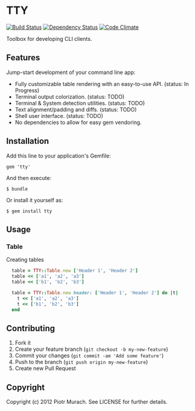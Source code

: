 # TTY
[![Build Status](https://secure.travis-ci.org/peter-murach/tty.png?branch=master)][travis] [![Dependency Status](https://gemnasium.com/peter-murach/tty.png?travis)][gemnasium] [![Code Climate](https://codeclimate.com/badge.png)][codeclimate]

[travis]: http://travis-ci.org/peter-murach/tty
[gemnasium]: https://gemnasium.com/peter-murach/tty
[codeclimate]: https://codeclimate.com/github/peter-murach/tty

Toolbox for developing CLI clients.

## Features

Jump-start development of your command line app:

* Fully customizable table rendering with an easy-to-use API.
  (status: In Progress)
* Terminal output colorization. (status: TODO)
* Terminal & System detection utilities. (status: TODO)
* Text alignment/padding and diffs. (status: TODO)
* Shell user interface. (status: TODO)
* No dependencies to allow for easy gem vendoring.

## Installation

Add this line to your application's Gemfile:

    gem 'tty'

And then execute:

    $ bundle

Or install it yourself as:

    $ gem install tty

## Usage

### Table

Creating tables

```ruby
  table = TTY::Table.new ['Header 1', 'Header 2']
  table << ['a1', 'a2', 'a3']
  table << ['b1', 'b2', 'b3']
```

```ruby
  table = TTY::Table.new header: ['Header 1', 'Header 2'] do |t|
    t << ['a1', 'a2', 'a3']
    t << ['b1', 'b2', 'b3']
  end
```

## Contributing

1. Fork it
2. Create your feature branch (`git checkout -b my-new-feature`)
3. Commit your changes (`git commit -am 'Add some feature'`)
4. Push to the branch (`git push origin my-new-feature`)
5. Create new Pull Request

## Copyright

Copyright (c) 2012 Piotr Murach. See LICENSE for further details.
